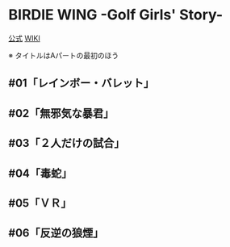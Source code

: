 # BIRDIE WING -Golf Girls' Story-

[公式](https://birdie-wing.net/) 
[WIKI](https://ja.wikipedia.org/wiki/BIRDIE_WING_-Golf_Girls%27_Story-) 

※ タイトルはAパートの最初のほう

## #01「レインボー・バレット」

## #02「無邪気な暴君」

## #03「２人だけの試合」

## #04「毒蛇」

## #05「ＶＲ」

## #06「反逆の狼煙」
